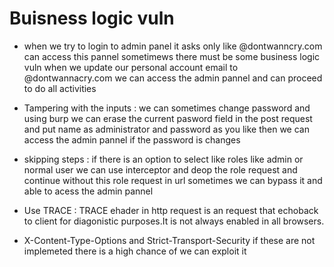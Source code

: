 # Buisness logic vuln

* when we try to login to admin panel it asks only like @dontwanncry.com can access this pannel sometimews there must be some business logic vuln when we update our personal account email to @dontwannacry.com we can access the admin pannel and can proceed to do all activities

* Tampering with the inputs : we can sometimes change password and using burp we can erase the current pasword field in the post request and put name as administrator and password as you like then we can access the admin pannel if the password is changes
* skipping steps : if there is an option to select like roles like admin or normal user we can use interceptor and deop the role request and continue without this role request in url sometimes we can bypass it and able to acess the admin pannel

* Use TRACE : TRACE ehader in http request is an request that echoback to client for diagonistic purposes.It is not always enabled in all browsers.
*  X-Content-Type-Options and Strict-Transport-Security if these are not implemeted there is a high chance of we can exploit it